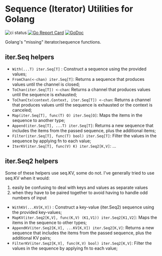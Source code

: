 # Sequence (Iterator) Utilities for Golang

![ci status](https://github.com/freeformz/seq/actions/workflows/ci.yaml/badge.svg?branch=main)
[![Go Report Card](https://goreportcard.com/badge/github.com/freeformz/seq)](https://goreportcard.com/report/github.com/freeformz/seq)
[![GoDoc](https://godoc.org/github.com/freeformz/seq?status.svg)](http://godoc.org/github.com/freeformz/seq)

Golang's "missing" iterator/sequence functions.

## iter.Seq helpers

* `With(...T) iter.Seq[T]` : Construct a sequence using the provided values;
* `FromChan(<-chan) iter.Seq[T]`: Returns a sequence that produces values until the channel is closed;
* `ToChan(iter.Seq[T]) <-chan`: Returns a channel that produces values until the sequence is exhausted;
* `ToChanCtx(context.Context, iter.Seq[T]) <-chan`: Returns a channel that produces values until the sequence is
  exhausted or the context is canceled;
* `Map(iter.Seq[T], func(T) O) iter.Seq[O]`: Maps the items in the sequence to another type;
* `Append(iter.Seq[T], ...T) iter.Seq[T]`: Returns a new sequence that includes the items from the passed sequence, plus
  the additional items;
* `Filter(iter.Seq[T], func(T) bool) iter.Seq[T]`: Filter the values in the sequence by applying fn to each value;
* `IterKV(iter.Seq[T], func(V) K) iter.Seq2[K,V]`: ...

## iter.Seq2 helpers

Some of these helpers use seq.KV, some do not. I've generally tried to use seq.KV when it would:

1. easily be confusing to deal with keys and values as separate values
2. when they have to be paired together to avoid having to handle odd numbers of input

* `WithKV(...KV[K,V])` : Construct a key-value (iter.Seq2) sequence using the provided key-values;
* `MapKV(iter.Seq2[K,V], func(K,V) (K1,V1)) iter.Seq2[K1,V2]`: Maps the items in the sequence to other types;
* `AppendKV(iter.Seq2[K,V], ...KV[K,V]) iter.Seq2[K,V]`: Returns a new sequence that includes the items from the passed sequence, plus
  the additional KV pairs;
* `FilterKV(iter.Seq2[K,V], func(K,V) bool) iter.Seq2[K,V]`: Filter the values in the sequence by applying fn to each value;
